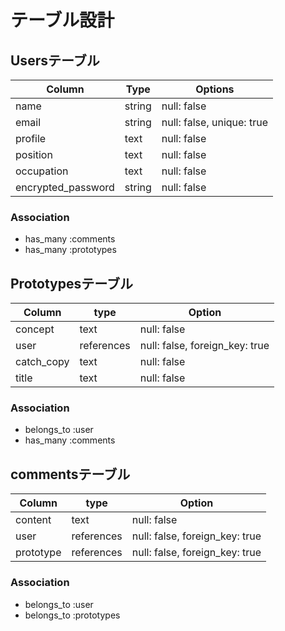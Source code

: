 # テーブル設計

## Usersテーブル

| Column             | Type    | Options                    |
| ------------------ | ------- | -------------------------- |
| name               | string  | null: false                |
| email              | string  | null: false, unique: true  |
| profile            | text    | null: false                |
| position           | text    | null: false                |
| occupation         | text    | null: false                |
| encrypted_password | string  | null: false                |

### Association
- has_many :comments
- has_many :prototypes

## Prototypesテーブル

| Column          | type        | Option                         |
| --------------- | ----------- | -------------------------------|
| concept         | text        | null: false                    |
| user            | references  | null: false, foreign_key: true |
| catch_copy      | text        | null: false                    |
| title           | text        | null: false                    |

### Association
- belongs_to :user
- has_many :comments

## commentsテーブル
| Column          | type        | Option                         |
| --------------- | ----------- | -------------------------------|
| content         | text        | null: false                    |
| user            | references  | null: false, foreign_key: true |
| prototype       | references  | null: false, foreign_key: true |

### Association
- belongs_to :user
- belongs_to :prototypes
